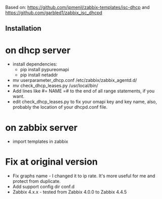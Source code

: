 Based on: https://github.com/jpmenil/zabbix-templates/isc-dhcp and https://github.com/garbled1/zabbix_isc_dhcpd


## Installation
# on dhcp server
* install dependencies:
    * pip install pypureomapi
    * pip install netaddr
* mv userparameter_dhcp.conf /etc/zabbix/zabbix_agentd.d/
* mv check_dhcp_leases.py /usr/local/bin/
* Add lines like #= NAME =# to the end of all range statements, if you want.
* edit check_dhcp_leases.py to fix your omapi key and key name, also, probably the location of your dhcpd.conf file.

# on zabbix server
* import templates in zabbix

# Fix at original version
* Fix graphs name - I changed it to ip rate. It's more useful for me and protect from duplicate.
* Add support config dir conf.d
* Zabbix 4.x.x - tested from Zabbix 4.0.0 to Zabbix 4.4.5
